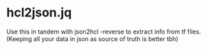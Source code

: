 # hcl2json.jq
Use this in tandem with json2hcl -reverse to extract info from tf files. (Keeping all your data in json as source of truth is better tbh)
